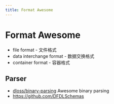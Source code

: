 ```yaml
---
title: Format Awesome
---
```


# Format Awesome

- file format - 文件格式
- data interchange format - 数据交换格式
- container format - 容器格式

## Parser

- [dloss/binary-parsing](https://github.com/dloss/binary-parsing)
  Awesome binary parsing
- https://github.com/DFDLSchemas
